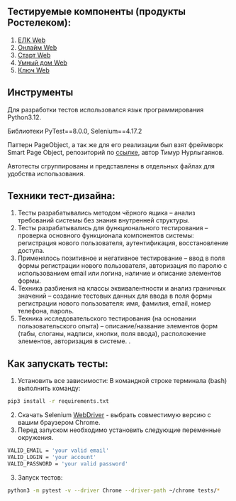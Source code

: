 Тестируемые компоненты (продукты Ростелеком):
---------------------------------------------

1. [ЕЛК Web](https://lk.rt.ru/)
2. [Онлайм Web](https://my.rt.ru/)
3. [Старт Web](https://start.rt.ru/)
4. [Умный дом Web](https://lk.smarthome.rt.ru/)
5. [Ключ Web](https://key.rt.ru/)

Инструменты
-----------

Для разработки тестов использовался язык программирования Python3.12.

Библиотеки PyTest==8.0.0, Selenium==4.17.2

Паттерн PageObject, а так же для его реализации был взят фреймворк Smart Page Object, репозиторий по [ссылке](https://github.com/TimurNurlygayanov/ui-tests-example), автор Тимур Нурлыгаянов.

Автотесты сгруппированы и представлены в отдельных файлах для удобства использования.

Техники тест-дизайна:
---------------------

1) Тесты разрабатывались методом чёрного ящика – анализ требований системы без знания внутренней структуры. 
2) Тесты разрабатывались для функционального тестирования – проверка основного функционала компонентов системы: регистрация нового пользователя, аутентификация, восстановление доступа.
3) Применялось позитивное и негативное тестирование – ввод в поля формы регистрации нового пользователя, авторизация по паролю с использованием email или логина, наличие и описание элементов формы.
4) Техника разбиения на классы эквивалентности и анализ граничных значений – создание тестовых данных для ввода в поля формы регистрации нового пользователя: имя, фамилия, email, номер телефона, пароль.
5) Техника исследовательского тестирования (на основании пользовательского опыта) – описание/название элементов форм (табы, слоганы, надписи, кнопки, поля ввода), расположение элементов, авторизация в системе. .

Как запускать тесты:
--------------------
1) Установить все зависимости:
В командной строке терминала (bash) выполнить команду: 
```bash
pip3 install -r requirements.txt
```
2) Скачать Selenium [WebDriver](https://chromedriver.chromium.org/downloads) - выбрать совместимую версию с вашим браузером Chrome.
3) Перед запуском необходимо установить следующие переменные окружения.
```bash
VALID_EMAIL = 'your valid email'
VALID_LOGIN = 'your account'
VALID_PASSWORD = 'your valid password'
```
3) Запуск тестов:
```bash
python3 -m pytest -v --driver Chrome --driver-path ~/chrome tests/*
```
